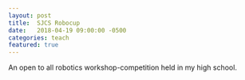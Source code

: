 ```yaml
---
layout: post
title:  SJCS Robocup
date:   2018-04-19 09:00:00 -0500
categories: teach
featured: true
---
```


An open to all robotics workshop-competition held in my high school.